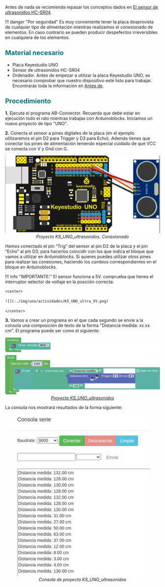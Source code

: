 Antes de nada se recomienda repasar los conceptos dados en [El sensor de ultrasonidos HC-SR04](https://fgcoca.github.io/GuiasFundamentales/previos/#el-sensor-de-ultrasonidos-hc-sr04).

!!! danger "Por seguridad"
    Es muy conveniente tener la placa desprovista de cualquier tipo de alimentación mientras realizamos el conexionado de elementos. En caso contrario se pueden producir despefectos irreversibles en cualquiera de los elementos.

## <FONT COLOR=#007575>**Material necesario**</font>

* Placa Keyestudio UNO
* Sensor de ultrasonidos HC-SR04
* Ordenador. Antes de empezar a utilizar la placa Keyestudio UNO, es necesario comprobar que nuestro dispositivo esté listo para trabajar. Encontrarás toda la información en [Antes de](https://fgcoca.github.io/GuiasFundamentales/UNO/contUNO/).

## <FONT COLOR=#007575>**Procedimiento**</font>

**1.** Ejecuta el programa AB-Connector. Recuerda que debe estar en ejecución todo el rato mientras trabajas con Arduinoblocks. Iniciamos un nuevo proyecto de tipo "UNO".

**2.** Conecta el sensor a pines digitales de la placa (en el ejemplo utilizaremos el pin D2 para Trigger y D3 para Echo). Además tienes que conectar los pines de alimentación teniendo especial cuidado de que VCC se conecta con V y Gnd con G.

<center>

![Proyecto KS_UNO_ultrasonidos. Conexionado](../img/uno/actividades/KS_UNO_ultra_conecta.png)  
*Proyecto KS_UNO_ultrasonidos. Conexionado*

</center>

Hemos conectado el pin “Trig” del sensor al pin D2 de la placa y el pin “Echo” al pin D3, para hacerlos coincidir con los que indica el bloque que vamos a utilizar en Arduinoblocks. Si quieres puedes utilizar otros pines para realizar las conexiones, haciendo los cambios correspondientes en el bloque en Arduinoblocks. 

!!! info "IMPORTANTE:"
    El sensor funciona a 5V. comprueba que tienes el interruptor selector de voltaje en la posición correcta:

    <center>

    ![](../img/uno/actividades/KS_UNO_ultra_5V.png)

    </center>

**3.** Vamos a crear un programa en el que cada segundo se envíe a la consola una composición de texto de la forma "Distancia medida: xx.xx cm". El programa puede ser como el siguiente:

<center>

![Proyecto KS_UNO_ultrasonidos](../img/uno/actividades/KS_UNO_ultrasonidos.png)  
*[Proyecto KS_UNO_ultrasonidos](../UNO/programas/KS_UNO_ultrasonidos.abp)*

</center>

La consola nos mostrará resultados de la forma siguiente:

<center>

![Consola de proyecto KS_UNO_ultrasonidos](../img/uno/actividades/KS_UNO_ultrasonidos_consola.png)  
*Consola de proyecto KS_UNO_ultrasonidos*

</center>
